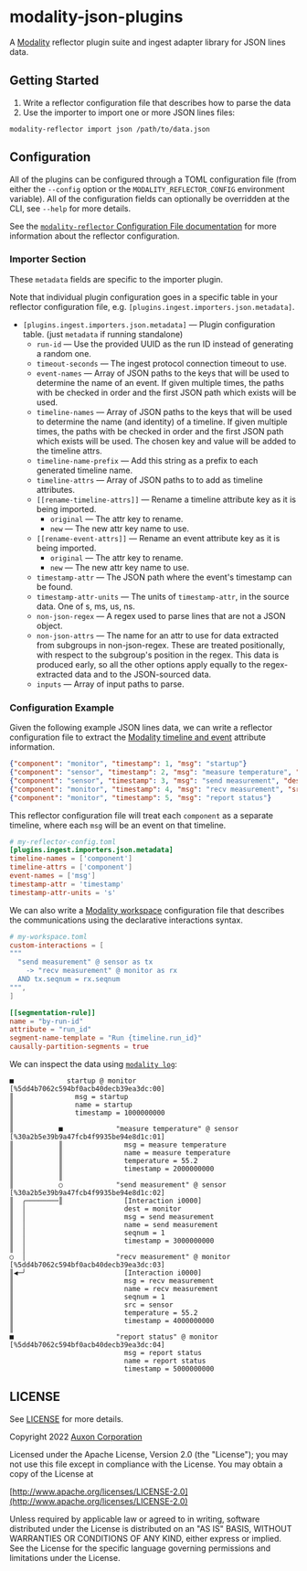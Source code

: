 # modality-json-plugins

A [Modality][modality] reflector plugin suite and ingest adapter library for JSON lines data.

## Getting Started

1. Write a reflector configuration file that describes how to parse the data
2. Use the importer to import one or more JSON lines files:
  ```
  modality-reflector import json /path/to/data.json
  ```

## Configuration

All of the plugins can be configured through a TOML configuration file (from either the `--config` option or the `MODALITY_REFLECTOR_CONFIG` environment variable).
All of the configuration fields can optionally be overridden at the CLI, see `--help` for more details.

See the [`modality-reflector` Configuration File documentation](https://docs.auxon.io/modality/ingest/modality-reflector-configuration-file.html) for more information
about the reflector configuration.

### Importer Section

These `metadata` fields are specific to the importer plugin.

Note that individual plugin configuration goes in a specific table in your
reflector configuration file, e.g. `[plugins.ingest.importers.json.metadata]`.

* `[plugins.ingest.importers.json.metadata]` — Plugin configuration table. (just `metadata` if running standalone)
  - `run-id` — Use the provided UUID as the run ID instead of generating a random one.
  - `timeout-seconds` — The ingest protocol connection timeout to use.
  - `event-names` — Array of JSON paths to the keys that will be used to determine the
    name of an event. If given multiple times, the paths with be
    checked in order and the first JSON path which exists will be
    used.
  - `timeline-names` — Array of JSON paths to the keys that will be used to determine the
    name (and identity) of a timeline. If given multiple times,
    the paths with be checked in order and the first JSON path
    which exists will be used. The chosen key and value will be
    added to the timeline attrs.
  - `timeline-name-prefix` — Add this string as a prefix to each generated timeline name.
  - `timeline-attrs` — Array of JSON paths to to add as timeline attributes.
  - `[[rename-timeline-attrs]]` — Rename a timeline attribute key as it is being imported.
    * `original` — The attr key to rename.
    * `new` — The new attr key name to use.
  - `[[rename-event-attrs]]` — Rename an event attribute key as it is being imported.
    * `original` — The attr key to rename.
    * `new` — The new attr key name to use.
  - `timestamp-attr` — The JSON path where the event's timestamp can be found.
  - `timestamp-attr-units` — The units of `timestamp-attr`, in the source data. One of s, ms, us, ns.
  - `non-json-regex` — A regex used to parse lines that are not a JSON object.
  - `non-json-attrs` — The name for an attr to use for data extracted from subgroups
    in non-json-regex. These are treated positionally, with
    respect to the subgroup's position in the regex. This data is
    produced early, so all the other options apply equally to the
    regex-extracted data and to the JSON-sourced data.
  - `inputs` — Array of input paths to parse.

### Configuration Example

Given the following example JSON lines data, we can write a reflector configuration
file to extract the [Modality timeline and event](https://docs.auxon.io/modality/concepts.html#events-and-timelines)
attribute information.

```json
{"component": "monitor", "timestamp": 1, "msg": "startup"}
{"component": "sensor", "timestamp": 2, "msg": "measure temperature", "temperature": 55.2}
{"component": "sensor", "timestamp": 3, "msg": "send measurement", "dest": "monitor", "seqnum": 1}
{"component": "monitor", "timestamp": 4, "msg": "recv measurement", "src": "sensor", "seqnum": 1, "temperature": 55.2}
{"component": "monitor", "timestamp": 5, "msg": "report status"}
```

This reflector configuration file will treat each `component` as a separate timeline, where
each `msg` will be an event on that timeline.

```toml
# my-reflector-config.toml
[plugins.ingest.importers.json.metadata]
timeline-names = ['component']
timeline-attrs = ['component']
event-names = ['msg']
timestamp-attr = 'timestamp'
timestamp-attr-units = 's'
```

We can also write a [Modality workspace](https://docs.auxon.io/modality/concepts.html#workspaces-and-segmentation)
configuration file that describes the communications using the declarative interactions syntax.

```toml
# my-workspace.toml
custom-interactions = [
"""
  "send measurement" @ sensor as tx
    -> "recv measurement" @ monitor as rx
  AND tx.seqnum = rx.seqnum
""",
]

[[segmentation-rule]]
name = "by-run-id"
attribute = "run_id"
segment-name-template = "Run {timeline.run_id}"
causally-partition-segments = true
```

We can inspect the data using [`modality log`](https://docs.auxon.io/modality/reference/cli/log.html):

```
■             startup @ monitor   [%5dd4b7062c594bf0acb40decb39ea3dc:00]
║               msg = startup
║               name = startup
║               timestamp = 1000000000
║
║           ■             "measure temperature" @ sensor   [%30a2b5e39b9a47fcb4f9935be94e8d1c:01]
║           ║               msg = measure temperature
║           ║               name = measure temperature
║           ║               temperature = 55.2
║           ║               timestamp = 2000000000
║           ║
║           ○             "send measurement" @ sensor   [%30a2b5e39b9a47fcb4f9935be94e8d1c:02]
║  ╭────────║               [Interaction i0000]
║  │                        dest = monitor
║  │                        msg = send measurement
║  │                        name = send measurement
║  │                        seqnum = 1
║  │                        timestamp = 3000000000
║  │
○  │                      "recv measurement" @ monitor   [%5dd4b7062c594bf0acb40decb39ea3dc:03]
║◀─╯                        [Interaction i0000]
║                           msg = recv measurement
║                           name = recv measurement
║                           seqnum = 1
║                           src = sensor
║                           temperature = 55.2
║                           timestamp = 4000000000
║
■                         "report status" @ monitor   [%5dd4b7062c594bf0acb40decb39ea3dc:04]
                            msg = report status
                            name = report status
                            timestamp = 5000000000
```

## LICENSE

See [LICENSE](./LICENSE) for more details.

Copyright 2022 [Auxon Corporation](https://auxon.io)

Licensed under the Apache License, Version 2.0 (the "License");
you may not use this file except in compliance with the License.
You may obtain a copy of the License at

[http://www.apache.org/licenses/LICENSE-2.0](http://www.apache.org/licenses/LICENSE-2.0)

Unless required by applicable law or agreed to in writing, software
distributed under the License is distributed on an "AS IS" BASIS,
WITHOUT WARRANTIES OR CONDITIONS OF ANY KIND, either express or implied.
See the License for the specific language governing permissions and
limitations under the License.

[modality]: https://auxon.io/products/modality
